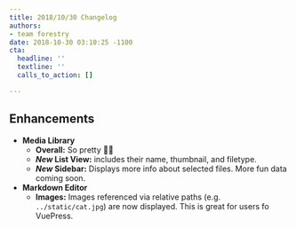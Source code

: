 ```yaml
---
title: 2018/10/30 Changelog
authors:
- team forestry
date: 2018-10-30 03:10:25 -1100
cta:
  headline: ''
  textline: ''
  calls_to_action: []

---
```

## Enhancements

* **Media Library**
  * **Overall:** So pretty 💁‍♀️
  * **_New_ List View:** includes their name, thumbnail, and filetype.
  * **_New_ Sidebar:** Displays more info about selected files. More fun data coming soon.
* **Markdown Editor**
  * **Images:** Images referenced via relative paths (e.g. `../static/cat.jpg`) are now displayed. This is great for users fo VuePress.